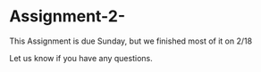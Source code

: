# Assignment-2-
This Assignment is due Sunday, but we finished most of it on 2/18 

Let us know if you have any questions. 
